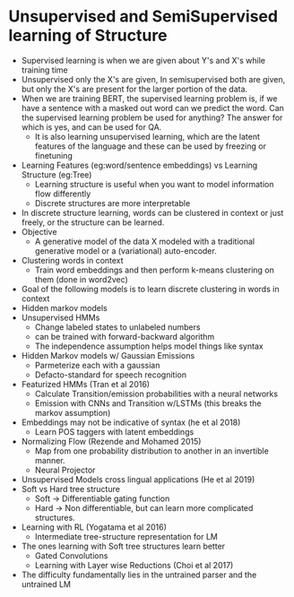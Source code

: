 # Unsupervised and SemiSupervised learning of Structure
- Supervised learning is when we are given about Y's and X's while training time
- Unsupervised only the X's are given, In semisupervised both are given, but only the X's are present for the larger portion of the data.
- When we are training BERT, the supervised learning problem is, if we have a sentence with a masked out word can we predict the word. Can the supervised learning problem be used for anything? The answer for which is yes, and can be used for QA.
    - It is also learning unsupervised learning, which are the latent features of the language and these can be used by freezing or finetuning
- Learning Features (eg:word/sentence embeddings) vs Learning Structure (eg:Tree)
    - Learning structure is useful when you want to model information flow differently
    - Discrete structures are more interpretable
-  In discrete structure learning, words can be clustered in context or just freely, or the structure can be learned.
- Objective 
    - A generative model of the data X modeled with a traditional generative model or a (variational) auto-encoder.
- Clustering words in context
    - Train word embeddings and then perform k-means clustering on them (done in word2vec)
- Goal of the following models is to learn discrete clustering in words in context
- Hidden markov models
- Unsupervised HMMs
    - Change labeled states to unlabeled numbers
    - can be trained with forward-backward algorithm
    - The independence assumption helps model things like syntax 
- Hidden Markov models w/ Gaussian Emissions
    - Parmeterize each with a gaussian
    - Defacto-standard for speech recognition
- Featurized HMMs (Tran et al 2016)
    - Calculate Transition/emission probabilities with a neural networks
    - Emission with CNNs and Transition w/LSTMs (this breaks the markov assumption)
- Embeddings may not be indicative of syntax (he et al 2018)
    - Learn POS taggers with latent embeddings
- Normalizing Flow (Rezende and Mohamed 2015)
    - Map from one probability distribution to another in an invertible manner.
    - Neural Projector
- Unsupervised Models cross lingual applications (He et al 2019)
- Soft vs Hard tree structure
    - Soft -> Differentiable gating function
    - Hard -> Non differentiable, but can learn more complicated structures.
- Learning with RL (Yogatama et al 2016)
    - Intermediate tree-structure representation for LM
- The ones learning with Soft tree structures learn better
    - Gated Convolutions
    - Learning with Layer wise Reductions (Choi et al 2017)
- The difficulty fundamentally lies in the untrained parser and the untrained LM